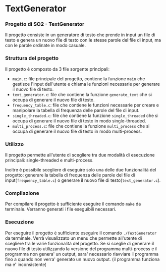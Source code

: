 # TextGenerator
 
### Progetto di SO2 - TextGenerator

Il progetto consiste in un generatore di testo che prende in input un file di testo e genera un nuovo file di testo con le stesse parole del file di input, ma con le parole ordinate in modo casuale.

### Struttura del progetto

Il progetto è composto da 3 file sorgente principali:

- `main.c`: file principale del progetto, contiene la funzione `main` che gestisce l'input dell'utente e chiama le funzioni necessarie per generare il nuovo file di testo.
- `text_generator.c`: file che contiene la funzione `generate_text` che si occupa di generare il nuovo file di testo.
- `frequency_table.c`: file che contiene le funzioni necessarie per creare e manipolare la tabella di frequenza delle parole del file di input.
- `single_threaded.c`: file che contiene la funzione `single_threaded` che si occupa di generare il nuovo file di testo in modo single-threaded.
- `multi_process.c`: file che contiene la funzione `multi_process` che si occupa di generare il nuovo file di testo in modo multi-process.

### Utilizzo

Il progetto permette all'utente di scegliere tra due modalità di esecuzione principali: single-threaded e multi-process.

Inoltre è possibile scegliere di eseguire solo una delle due funzionalità del progetto: generare la tabella di frequenza delle parole del file di input(`frequency_table.c`) o generare il nuovo file di testo(`text_generator.c`).


### Compilazione

Per compilare il progetto è sufficiente eseguire il comando `make` da terminale. Verranno generati i file eseguibili necessari.

### Esecuzione

Per eseguire il progetto è sufficiente eseguire il comando `./TextGenerator` da terminale. Verrà visualizzato un menu che permette all'utente di scegliere tra le varie funzionalità del progetto.
Se si sceglie di generare il nuovo file di testo utilizzando la versione del programma multi-process e il programma non genera' un output, sara' necessario riavviare il programma fino a quando non verra' generato un nuovo output. (il programma funziona ma e' inconsistente)
